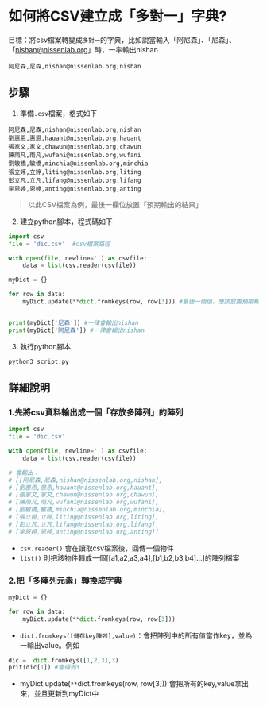 # 如何將CSV建立成「多對一」字典?


目標：將csv檔案轉變成`多對一`的字典，比如說當輸入「阿尼森」、「尼森」、「nishan@nissenlab.org」時，一率輸出nishan

```
阿尼森,尼森,nishan@nissenlab.org,nishan
```


## 步驟

1. 準備`.csv`檔案，格式如下

```csv
阿尼森,尼森,nishan@nissenlab.org,nishan
劉惠恩,惠恩,hauant@nissenlab.org,hauant
張家文,家文,chawun@nissenlab.org,chawun
陳雨凡,雨凡,wufani@nissenlab.org,wufani
劉敏橋,敏橋,minchia@nissenlab.org,minchia
張立婷,立婷,liting@nissenlab.org,liting
彭立凡,立凡,lifang@nissenlab.org,lifang
李恩婷,恩婷,anting@nissenlab.org,anting
```
> 以此CSV檔案為例，最後一欄位放置「預期輸出的結果」


2. 建立python腳本，程式碼如下

```py
import csv
file = 'dic.csv'  #csv檔案路徑 

with open(file, newline='') as csvfile:
    data = list(csv.reader(csvfile))  

myDict = {}

for row in data:
    myDict.update(**dict.fromkeys(row, row[3])) #最後一個值，應該放置預期輸出的欄位，不一定是3


print(myDict['尼森']) #一律會輸出nishan
print(myDict['阿尼森']) #一律會輸出nishan
```

3. 執行python腳本

```
python3 script.py
```

## 詳細說明

### 1.先將csv資料輸出成一個「存放多陣列」的陣列
```py
import csv
file = 'dic.csv'  

with open(file, newline='') as csvfile:
    data = list(csv.reader(csvfile))  

# 會輸出：
# [[阿尼森,尼森,nishan@nissenlab.org,nishan],
# [劉惠恩,惠恩,hauant@nissenlab.org,hauant],
# [張家文,家文,chawun@nissenlab.org,chawun],
# [陳雨凡,雨凡,wufani@nissenlab.org,wufani],
# [劉敏橋,敏橋,minchia@nissenlab.org,minchia],
# [張立婷,立婷,liting@nissenlab.org,liting],
# [彭立凡,立凡,lifang@nissenlab.org,lifang],
# [李恩婷,恩婷,anting@nissenlab.org,anting]]  

```

- `csv.reader()` 會在讀取csv檔案後，回傳一個物件
- `list()` 則把該物件轉成一個[[a1,a2,a3,a4],[b1,b2,b3,b4]...]的陣列檔案

### 2.把「多陣列元素」轉換成字典

```py
myDict = {}

for row in data:
    myDict.update(**dict.fromkeys(row, row[3]))
```

- `dict.fromkeys([儲存key陣列],value)`：會把陣列中的所有值當作key，並為一輸出value。例如

```py
dic =  dict.fromkeys([1,2,3],3)
prit(dic[1]) #會得到3
```

- myDict.update(`**`dict.fromkeys(row, row[3])):會把所有的key,value拿出來，並且更新到myDict中

